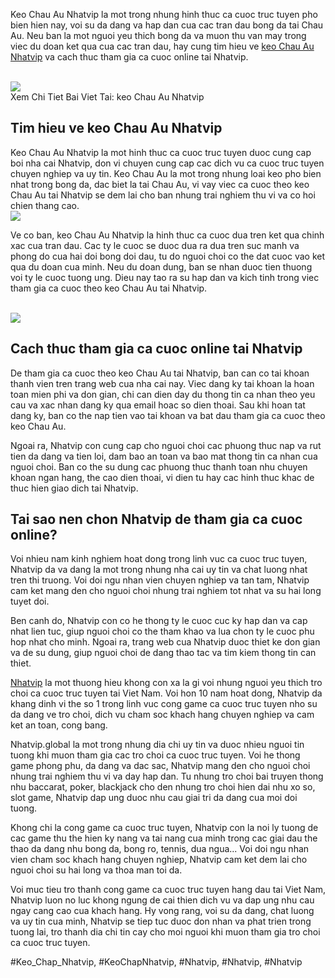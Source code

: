 <main>
<p>
			Keo Chau Au Nhatvip la mot trong nhung hinh thuc ca cuoc truc tuyen pho bien hien nay, voi su da dang va hap dan cua cac tran dau bong da tai Chau Au. Neu ban la mot nguoi yeu thich bong da va muon thu van may trong viec du doan ket qua cua cac tran dau, hay cung tim hieu ve <a href="https://nhatvip.global/keo-chau-au/">keo Chau Au Nhatvip</a> va cach thuc tham gia ca cuoc online tai Nhatvip.
		</p><br><img src="https://nhatvip.global/wp-content/uploads/2024/10/image-17.webp"></br>
Xem Chi Tiet Bai Viet Tai: keo Chau Au Nhatvip
<h2>Tim hieu ve keo Chau Au Nhatvip</h2>
<p>
			Keo Chau Au Nhatvip la mot hinh thuc ca cuoc truc tuyen duoc cung cap boi nha cai Nhatvip, don vi chuyen cung cap cac dich vu ca cuoc truc tuyen chuyen nghiep va uy tin. Keo Chau Au la mot trong nhung loai keo pho bien nhat trong bong da, dac biet la tai Chau Au, vi vay viec ca cuoc theo keo Chau Au tai Nhatvip se dem lai cho ban nhung trai nghiem thu vi va co hoi chien thang cao.
		<br><img src="https://nhatvip.global/wp-content/uploads/2024/12/keo-chau-au-la-gi.webp"></br>
<p>
			Ve co ban, keo Chau Au Nhatvip la hinh thuc ca cuoc dua tren ket qua chinh xac cua tran dau. Cac ty le cuoc se duoc dua ra dua tren suc manh va phong do cua hai doi bong doi dau, tu do nguoi choi co the dat cuoc vao ket qua du doan cua minh. Neu du doan dung, ban se nhan duoc tien thuong voi ty le cuoc tuong ung. Dieu nay tao ra su hap dan va kich tinh trong viec tham gia ca cuoc theo keo Chau Au tai Nhatvip.
		</p><br><img src="https://nhatvip.global/wp-content/uploads/2024/12/word-image-68043-2.webp"></br>
<h2>Cach thuc tham gia ca cuoc online tai Nhatvip</h2>
<p>
			De tham gia ca cuoc theo keo Chau Au tai Nhatvip, ban can co tai khoan thanh vien tren trang web cua nha cai nay. Viec dang ky tai khoan la hoan toan mien phi va don gian, chi can dien day du thong tin ca nhan theo yeu cau va xac nhan dang ky qua email hoac so dien thoai. Sau khi hoan tat dang ky, ban co the nap tien vao tai khoan va bat dau tham gia ca cuoc theo keo Chau Au.
		
<p>
			Ngoai ra, Nhatvip con cung cap cho nguoi choi cac phuong thuc nap va rut tien da dang va tien loi, dam bao an toan va bao mat thong tin ca nhan cua nguoi choi. Ban co the su dung cac phuong thuc thanh toan nhu chuyen khoan ngan hang, the cao dien thoai, vi dien tu hay cac hinh thuc khac de thuc hien giao dich tai Nhatvip.
		</p>
<h2>Tai sao nen chon Nhatvip de tham gia ca cuoc online?</h2>
<p>
			Voi nhieu nam kinh nghiem hoat dong trong linh vuc ca cuoc truc tuyen, Nhatvip da va dang la mot trong nhung nha cai uy tin va chat luong nhat tren thi truong. Voi doi ngu nhan vien chuyen nghiep va tan tam, Nhatvip cam ket mang den cho nguoi choi nhung trai nghiem tot nhat va su hai long tuyet doi.
		
<p>
			Ben canh do, Nhatvip con co he thong ty le cuoc cuc ky hap dan va cap nhat lien tuc, giup nguoi choi co the tham khao va lua chon ty le cuoc phu hop nhat cho minh. Ngoai ra, trang web cua Nhatvip duoc thiet ke don gian va de su dung, giup nguoi choi de dang thao tac va tim kiem thong tin can thiet.
		</p>
</main><p><a href="https://nhatvip.global/">Nhatvip</a> la mot thuong hieu khong con xa la gi voi nhung nguoi yeu thich tro choi ca cuoc truc tuyen tai Viet Nam. Voi hon 10 nam hoat dong, Nhatvip da khang dinh vi the so 1 trong linh vuc cong game ca cuoc truc tuyen nho su da dang ve tro choi, dich vu cham soc khach hang chuyen nghiep va cam ket an toan, cong bang.

Nhatvip.global la mot trong nhung dia chi uy tin va duoc nhieu nguoi tin tuong khi muon tham gia cac tro choi ca cuoc truc tuyen. Voi he thong game phong phu, da dang va dac sac, Nhatvip mang den cho nguoi choi nhung trai nghiem thu vi va day hap dan. Tu nhung tro choi bai truyen thong nhu baccarat, poker, blackjack cho den nhung tro choi hien dai nhu xo so, slot game, Nhatvip dap ung duoc nhu cau giai tri da dang cua moi doi tuong.

Khong chi la cong game ca cuoc truc tuyen, Nhatvip con la noi ly tuong de cac game thu the hien ky nang va tai nang cua minh trong cac giai dau the thao da dang nhu bong da, bong ro, tennis, dua ngua... Voi doi ngu nhan vien cham soc khach hang chuyen nghiep, Nhatvip cam ket dem lai cho nguoi choi su hai long va thoa man toi da.

Voi muc tieu tro thanh cong game ca cuoc truc tuyen hang dau tai Viet Nam, Nhatvip luon no luc khong ngung de cai thien dich vu va dap ung nhu cau ngay cang cao cua khach hang. Hy vong rang, voi su da dang, chat luong va uy tin cua minh, Nhatvip se tiep tuc duoc don nhan va phat trien trong tuong lai, tro thanh dia chi tin cay cho moi nguoi khi muon tham gia tro choi ca cuoc truc tuyen.</p>
#Keo_Chap_Nhatvip, #KeoChapNhatvip, #Nhatvip, #Nhatvip, #Nhatvip
